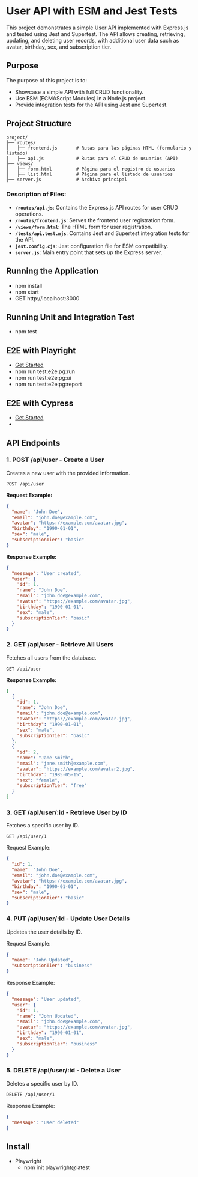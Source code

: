 # User API with ESM and Jest Tests

This project demonstrates a simple User API implemented with Express.js and tested using Jest and Supertest. The API allows creating, retrieving, updating, and deleting user records, with additional user data such as avatar, birthday, sex, and subscription tier. 

## Purpose

The purpose of this project is to:
- Showcase a simple API with full CRUD functionality.
- Use ESM (ECMAScript Modules) in a Node.js project.
- Provide integration tests for the API using Jest and Supertest.
  
## Project Structure
```
project/
├── routes/
│   ├── frontend.js       # Rutas para las páginas HTML (formulario y listado)
│   ├── api.js            # Rutas para el CRUD de usuarios (API)
├── views/
│   ├── form.html         # Página para el registro de usuarios
│   ├── list.html         # Página para el listado de usuarios
├── server.js             # Archivo principal
```

### Description of Files:
- **`/routes/api.js`**: Contains the Express.js API routes for user CRUD operations.
- **`/routes/frontend.js`**: Serves the frontend user registration form.
- **`/views/form.html`**: The HTML form for user registration.
- **`/tests/api.test.mjs`**: Contains Jest and Supertest integration tests for the API.
- **`jest.config.cjs`**: Jest configuration file for ESM compatibility.
- **`server.js`**: Main entry point that sets up the Express server.


## Running the Application
- npm install
- npm start
- GET http://localhost:3000

## Running Unit and Integration Test 
- npm test

## E2E with Playright
- [Get Started](https://playwright.dev/docs/test-configuration)
- npm run test:e2e:pg:run
- npm run test:e2e:pg:ui
- npm run test:e2e:pg:report

## E2E with Cypress
- [Get Started](https://docs.cypress.io/app/get-started/install-cypress)
- 

## API Endpoints

### 1. **POST /api/user** - Create a User
Creates a new user with the provided information.

```
POST /api/user
```

**Request Example:**
```json
{
  "name": "John Doe",
  "email": "john.doe@example.com",
  "avatar": "https://example.com/avatar.jpg",
  "birthday": "1990-01-01",
  "sex": "male",
  "subscriptionTier": "basic"
}
```
**Response Example:**
```json
{
  "message": "User created",
  "user": {
    "id": 1,
    "name": "John Doe",
    "email": "john.doe@example.com",
    "avatar": "https://example.com/avatar.jpg",
    "birthday": "1990-01-01",
    "sex": "male",
    "subscriptionTier": "basic"
  }
}
```

### 2. GET /api/user - Retrieve All Users
Fetches all users from the database.
```
GET /api/user
```

**Response Example:**
```json
[
  {
    "id": 1,
    "name": "John Doe",
    "email": "john.doe@example.com",
    "avatar": "https://example.com/avatar.jpg",
    "birthday": "1990-01-01",
    "sex": "male",
    "subscriptionTier": "basic"
  },
  {
    "id": 2,
    "name": "Jane Smith",
    "email": "jane.smith@example.com",
    "avatar": "https://example.com/avatar2.jpg",
    "birthday": "1985-05-15",
    "sex": "female",
    "subscriptionTier": "free"
  }
]
```

### 3. GET /api/user/:id - Retrieve User by ID
Fetches a specific user by ID.

```
GET /api/user/1
```

Request Example:

```json
{
  "id": 1,
  "name": "John Doe",
  "email": "john.doe@example.com",
  "avatar": "https://example.com/avatar.jpg",
  "birthday": "1990-01-01",
  "sex": "male",
  "subscriptionTier": "basic"
}
```

### 4. PUT /api/user/:id - Update User Details
Updates the user details by ID.

Request Example:

```json
{
  "name": "John Updated",
  "subscriptionTier": "business"
}
```

Response Example:
```json
{
  "message": "User updated",
  "user": {
    "id": 1,
    "name": "John Updated",
    "email": "john.doe@example.com",
    "avatar": "https://example.com/avatar.jpg",
    "birthday": "1990-01-01",
    "sex": "male",
    "subscriptionTier": "business"
  }
}
```

### 5. DELETE /api/user/:id - Delete a User
Deletes a specific user by ID.

```
DELETE /api/user/1
```

Response Example:

```json
{
  "message": "User deleted"
}
```

## Install 

- Playwright
  - npm init playwright@latest